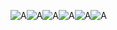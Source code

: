 ![A](http://dance.cavifax.com/images/a.gif)![A](http://dance.cavifax.com/images/a.gif)![A](http://dance.cavifax.com/images/a.gif)![A](http://dance.cavifax.com/images/a.gif)![A](http://dance.cavifax.com/images/a.gif)![A](http://dance.cavifax.com/images/a.gif)
